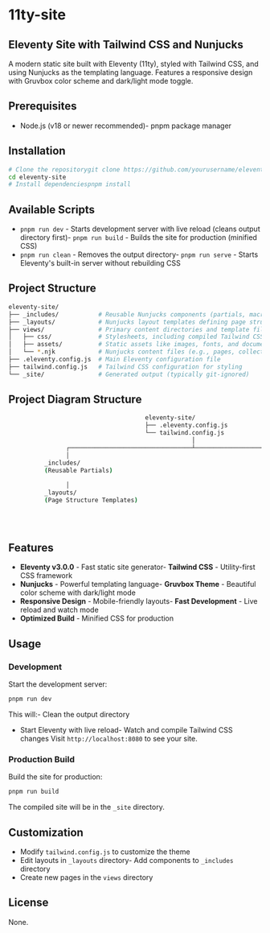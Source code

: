 # 11ty-site

## Eleventy Site with Tailwind CSS and Nunjucks
A modern static site built with Eleventy (11ty), styled with Tailwind CSS, and using Nunjucks as the templating language. Features a responsive design with Gruvbox color scheme and dark/light mode toggle.
## Prerequisites
- Node.js (v18 or newer recommended)- pnpm package manager
## Installation
```bash
# Clone the repositorygit clone https://github.com/yourusername/eleventy-site.git
cd eleventy-site
# Install dependenciespnpm install
```
## Available Scripts
- `pnpm run dev` - Starts development server with live reload (cleans output directory first)- `pnpm run build` - Builds the site for production (minified CSS)
- `pnpm run clean` - Removes the output directory- `pnpm run serve` - Starts Eleventy's built-in server without rebuilding CSS
## Project Structure
```bash
eleventy-site/
├── _includes/           # Reusable Nunjucks components (partials, macros)
├── _layouts/            # Nunjucks layout templates defining page structure
├── views/               # Primary content directories and template files
│   ├── css/             # Stylesheets, including compiled Tailwind CSS
│   ├── assets/          # Static assets like images, fonts, and documents
│   └── *.njk            # Nunjucks content files (e.g., pages, collections)
├── .eleventy.config.js  # Main Eleventy configuration file
├── tailwind.config.js   # Tailwind CSS configuration for styling
└── _site/               # Generated output (typically git-ignored)
```
## Project Diagram Structure
```bash
                                      eleventy-site/
                                      ├── .eleventy.config.js
                                      └── tailwind.config.js
                                                   │
                ┌──────────────────────────────────┴───────────────────────────────────┐
                │                                                                    │
          _includes/                                                             views/
          (Reusable Partials)                                                      ├── css/
                                                                                   │   (Tailwind CSS Output)
                │                                                                    │
          _layouts/                                                                ├── assets/
          (Page Structure Templates)                                               │   (Images, Fonts, etc.)
                                                                                   │
                                                                                   └── *.njk
                                                                                       (Content Files)
```
## Features
- **Eleventy v3.0.0** - Fast static site generator- **Tailwind CSS** - Utility-first CSS framework
- **Nunjucks** - Powerful templating language- **Gruvbox Theme** - Beautiful color scheme with dark/light mode
- **Responsive Design** - Mobile-friendly layouts- **Fast Development** - Live reload and watch mode
- **Optimized Build** - Minified CSS for production
## Usage
### Development
Start the development server:
```bash 
pnpm run dev
```
This will:- Clean the output directory
- Start Eleventy with live reload- Watch and compile Tailwind CSS changes
Visit `http://localhost:8080` to see your site.
### Production Build
Build the site for production:
```bash
pnpm run build
```
The compiled site will be in the `_site` directory.
## Customization
- Modify `tailwind.config.js` to customize the theme
- Edit layouts in `_layouts` directory- Add components to `_includes` directory
- Create new pages in the `views` directory
## License

None.